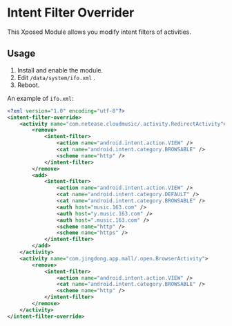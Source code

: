 # Intent Filter Overrider

This Xposed Module allows you modify intent filters of activities.

## Usage

1. Install and enable the module.  
2. Edit `/data/system/ifo.xml` .    
3. Reboot.  

An example of `ifo.xml`:

```xml
<?xml version="1.0" encoding="utf-8"?>
<intent-filter-override>
    <activity name="com.netease.cloudmusic/.activity.RedirectActivity">
        <remove>
            <intent-filter>
                <action name="android.intent.action.VIEW" />
                <cat name="android.intent.category.BROWSABLE" />
                <scheme name="http" />
            </intent-filter>
        </remove>
        <add>
            <intent-filter>
                <action name="android.intent.action.VIEW" />
                <cat name="android.intent.category.DEFAULT" />
                <cat name="android.intent.category.BROWSABLE" />
                <auth host="music.163.com" />
                <auth host="y.music.163.com" />
                <auth host=".music.163.com" />
                <scheme name="http" />
                <scheme name="https" />
            </intent-filter>
        </add>
    </activity>
    <activity name="com.jingdong.app.mall/.open.BrowserActivity">
        <remove>
            <intent-filter>
                <action name="android.intent.action.VIEW" />
                <cat name="android.intent.category.BROWSABLE" />
                <scheme name="http" />
            </intent-filter>
        </remove>
    </activity>
</intent-filter-override>
```
